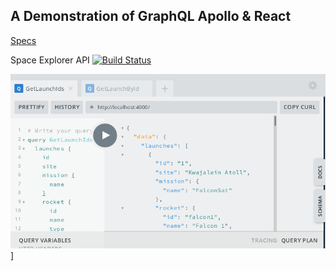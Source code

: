 ## A Demonstration of GraphQL Apollo & React

[Specs](https://www.apollographql.com/docs/tutorial/introduction/)

Space Explorer API [![Build Status](https://jenkins.rdok.dev/buildStatus/icon?job=space-explorer%2FAPI)](https://jenkins.rdok.dev/view/Training/job/space-explorer/job/API/)

[![graphql-playground](https://raw.githubusercontent.com/rdok/space-explorer/master/graphql-playground.png)](https://api.space-explorer.rdok.dev/)]
